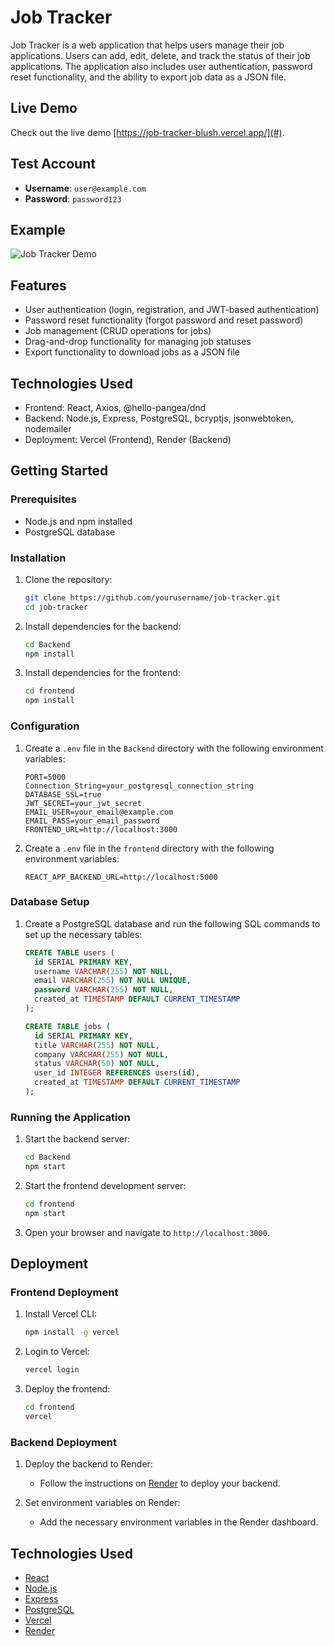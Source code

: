 # Job Tracker

Job Tracker is a web application that helps users manage their job applications. Users can add, edit, delete, and track the status of their job applications. The application also includes user authentication, password reset functionality, and the ability to export job data as a JSON file.

## Live Demo

Check out the live demo [https://job-tracker-blush.vercel.app/](#).

## Test Account

- **Username**: `user@example.com`
- **Password**: `password123`


## Example
![Job Tracker Demo](./Demo.gif)

## Features

- User authentication (login, registration, and JWT-based authentication)
- Password reset functionality (forgot password and reset password)
- Job management (CRUD operations for jobs)
- Drag-and-drop functionality for managing job statuses
- Export functionality to download jobs as a JSON file

## Technologies Used

- Frontend: React, Axios, @hello-pangea/dnd
- Backend: Node.js, Express, PostgreSQL, bcryptjs, jsonwebtoken, nodemailer
- Deployment: Vercel (Frontend), Render (Backend)

## Getting Started

### Prerequisites

- Node.js and npm installed
- PostgreSQL database

### Installation

1. Clone the repository:
   ```bash
   git clone https://github.com/yourusername/job-tracker.git
   cd job-tracker
   ```

2. Install dependencies for the backend:
   ```bash
   cd Backend
   npm install
   ```

3. Install dependencies for the frontend:
   ```bash
   cd frontend
   npm install
   ```

### Configuration

1. Create a `.env` file in the `Backend` directory with the following environment variables:
   ```env
   PORT=5000
   Connection_String=your_postgresql_connection_string
   DATABASE_SSL=true
   JWT_SECRET=your_jwt_secret
   EMAIL_USER=your_email@example.com
   EMAIL_PASS=your_email_password
   FRONTEND_URL=http://localhost:3000
   ```

2. Create a `.env` file in the `frontend` directory with the following environment variables:
   ```env
   REACT_APP_BACKEND_URL=http://localhost:5000
   ```

### Database Setup

1. Create a PostgreSQL database and run the following SQL commands to set up the necessary tables:
   ```sql
   CREATE TABLE users (
     id SERIAL PRIMARY KEY,
     username VARCHAR(255) NOT NULL,
     email VARCHAR(255) NOT NULL UNIQUE,
     password VARCHAR(255) NOT NULL,
     created_at TIMESTAMP DEFAULT CURRENT_TIMESTAMP
   );

   CREATE TABLE jobs (
     id SERIAL PRIMARY KEY,
     title VARCHAR(255) NOT NULL,
     company VARCHAR(255) NOT NULL,
     status VARCHAR(50) NOT NULL,
     user_id INTEGER REFERENCES users(id),
     created_at TIMESTAMP DEFAULT CURRENT_TIMESTAMP
   );
   ```

### Running the Application

1. Start the backend server:
   ```bash
   cd Backend
   npm start
   ```

2. Start the frontend development server:
   ```bash
   cd frontend
   npm start
   ```

3. Open your browser and navigate to `http://localhost:3000`.

## Deployment

### Frontend Deployment

1. Install Vercel CLI:
   ```bash
   npm install -g vercel
   ```

2. Login to Vercel:
   ```bash
   vercel login
   ```

3. Deploy the frontend:
   ```bash
   cd frontend
   vercel
   ```

### Backend Deployment

1. Deploy the backend to Render:
   - Follow the instructions on [Render](https://render.com/) to deploy your backend.

2. Set environment variables on Render:
   - Add the necessary environment variables in the Render dashboard.

## Technologies Used

- [React](https://reactjs.org/)
- [Node.js](https://nodejs.org/)
- [Express](https://expressjs.com/)
- [PostgreSQL](https://www.postgresql.org/)
- [Vercel](https://vercel.com/)
- [Render](https://render.com/)